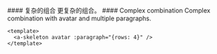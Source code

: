 <cn>
#### 复杂的组合
更复杂的组合。
</cn>

<us>
#### Complex combination
Complex combination with avatar and multiple paragraphs.
</us>

```tpl
<template>
  <a-skeleton avatar :paragraph="{rows: 4}" />
</template>
```
